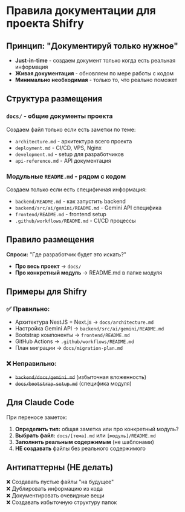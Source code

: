 # Правила документации для проекта Shifry

## Принцип: "Документируй только нужное"

- **Just-in-time** - создаем документ только когда есть реальная информация
- **Живая документация** - обновляем по мере работы с кодом  
- **Минимально необходимая** - только то, что реально поможет

## Структура размещения

### `docs/` - общие документы проекта
Создаем файл только если есть заметки по теме:
- `architecture.md` - архитектура всего проекта
- `deployment.md` - CI/CD, VPS, Nginx
- `development.md` - setup для разработчиков
- `api-reference.md` - API документация

### Модульные `README.md` - рядом с кодом
Создаем только если есть специфичная информация:
- `backend/README.md` - как запустить backend
- `backend/src/ai/gemini/README.md` - Gemini API специфика
- `frontend/README.md` - frontend setup
- `.github/workflows/README.md` - CI/CD процессы

## Правило размещения

**Спроси:** "Где разработчик будет это искать?"

- **Про весь проект** → `docs/`
- **Про конкретный модуль** → README.md в папке модуля

## Примеры для Shifry

### ✅ Правильно:
- Архитектура NestJS + Next.js → `docs/architecture.md`
- Настройка Gemini API → `backend/src/ai/gemini/README.md`
- Bootstrap компоненты → `frontend/README.md` 
- GitHub Actions → `.github/workflows/README.md`
- План миграции → `docs/migration-plan.md`

### ❌ Неправильно:
- ~~`backend/docs/gemini.md`~~ (избыточная вложенность)
- ~~`docs/bootstrap-setup.md`~~ (специфика модуля)

## Для Claude Code

При переносе заметок:
1. **Определить тип:** общая заметка или про конкретный модуль?
2. **Выбрать файл:** `docs/[тема].md` или `[модуль]/README.md` 
3. **Заполнить реальным содержимым** (не шаблонами)
4. **НЕ создавать** файлы без реального содержимого

## Антипаттерны (НЕ делать)

❌ Создавать пустые файлы "на будущее"  
❌ Дублировать информацию из кода  
❌ Документировать очевидные вещи  
❌ Создавать избыточную структуру папок